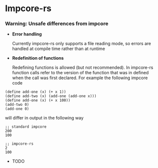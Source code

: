 # Impcore-rs 

### Warning: Unsafe differences from impcore
- **Error handling**

  Currently impcore-rs only supports a file reading mode, so errors are 
  handled at compile time rather than at runtime  

- **Redefinition of functions**

  Redefining functions is allowed (but not recommended). 
  In impcore-rs function calls refer to the version of the function that was
  in defined when the call was first declared. For example the following
  impcore code
```
(define add-one (x) (+ x 1))
(define add-two (x) (add-one (add-one x)))
(define add-one (x) (+ x 100))
(add-two 0)
(add-one 0)
```

  will differ in output in the following way 
```
;; standard impcore 
200
100
```

```
;; impcore-rs
2
100
```

- TODO


